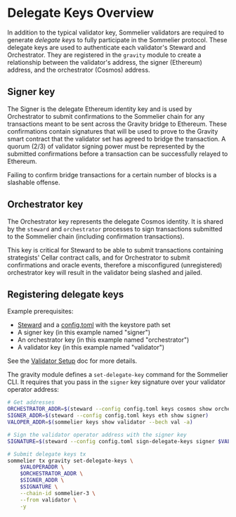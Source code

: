 # Delegate Keys Overview

In addition to the typical validator key, Sommelier validators are required to generate *delegate keys* to fully participate in the Sommelier protocol. These delegate keys are used to authenticate each validator's Steward and Orchestrator. They are registered in the `gravity` module to create a relationship between the validator's address, the signer (Ethereum) address, and the orchestrator (Cosmos) address.

## Signer key

The Signer is the delegate Ethereum identity key and is used by Orchestrator to submit confirmations to the Sommelier chain for any transactions meant to be sent across the Gravity bridge to Ethereum. These confirmations contain signatures that will be used to prove to the Gravity smart contract that the validator set has agreed to bridge the transaction. A quorum (2/3) of validator signing power must be represented by the submitted confirmations before a transaction can be successfully relayed to Ethereum. 

Failing to confirm bridge transactions for a certain number of blocks is a slashable offense.

## Orchestrator key

The Orchestrator key represents the delegate Cosmos identity. It is shared by the `steward` and `orchestrator` processes to sign transactions submitted to the Sommelier chain (including confirmation transactions).

This key is critical for Steward to be able to submit transactions containing strategists' Cellar contract calls, and for Orchestrator to submit confirmations and oracle events, therefore a misconfigured (unregistered) orchestrator key will result in the validator being slashed and jailed.

## Registering delegate keys

Example prerequisites:
- [Steward]() and a [config.toml]() with the keystore path set
- A signer key (in this example named "signer")
- An orchestrator key (in this example named "orchestrator")
- A validator key (in this example named "validator")

See the [Validator Setup](/docs/validators/setup.md) doc for more details.

The gravity module defines a `set-delegate-key` command for the Sommelier CLI. It requires that you pass in the `signer` key signature over your validator operator address:

```bash
# Get addresses
ORCHESTRATOR_ADDR=$(steward --config config.toml keys cosmos show orchestrator)
SIGNER_ADDR=$(steward --config config.toml keys eth show signer)
VALOPER_ADDR=$(sommelier keys show validator --bech val -a)

# Sign the validator operator address with the signer key
SIGNATURE=$(steward --config config.toml sign-delegate-keys signer $VALOPER_ADDR) 

# Submit delegate keys tx
sommelier tx gravity set-delegate-keys \
    $VALOPERADDR \
    $ORCHESTRATOR_ADDR \
    $SIGNER_ADDR \
    $SIGNATURE \
    --chain-id sommelier-3 \
    --from validator \
    -y
```

